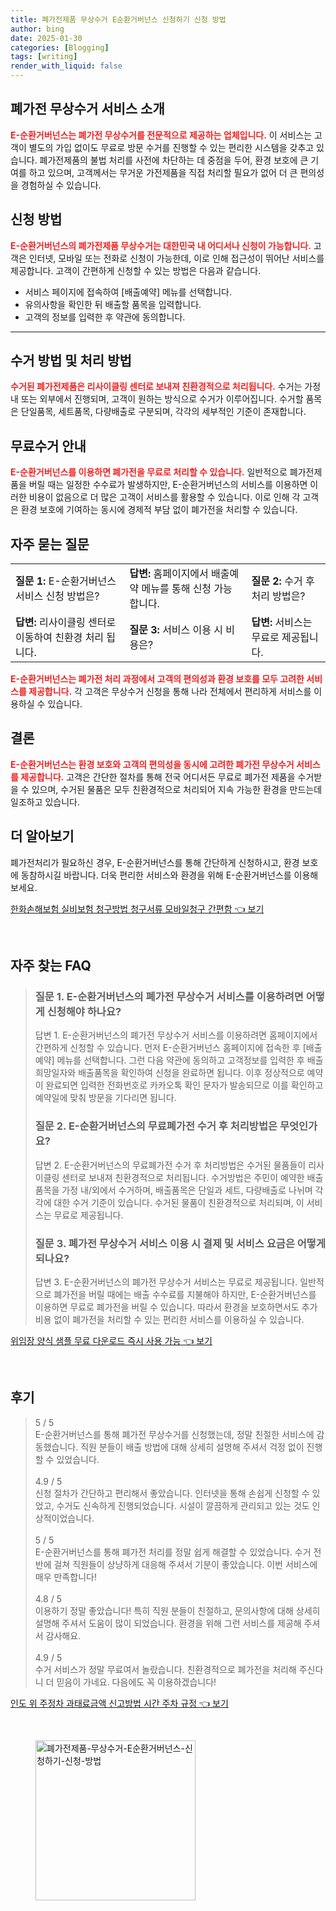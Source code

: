 ```yaml
---
title: 폐가전제품 무상수거 E순환거버넌스 신청하기 신청 방법
author: bing
date: 2025-01-30
categories: [Blogging]
tags: [writing]
render_with_liquid: false
---
```



<h2 id='폐가전 무상수거 서비스 소개'>폐가전 무상수거 서비스 소개</h2>

<p><b><span style="color: #ee2323;">E-순환거버넌스는 폐가전 무상수거를 전문적으로 제공하는 업체입니다.</span></b> 이 서비스는 고객이 별도의 가입 없이도 무료로 방문 수거를 진행할 수 있는 편리한 시스템을 갖추고 있습니다. 폐가전제품의 불법 처리를 사전에 차단하는 데 중점을 두어, 환경 보호에 큰 기여를 하고 있으며, 고객께서는 무거운 가전제품을 직접 처리할 필요가 없어 더 큰 편의성을 경험하실 수 있습니다.</p>

<h2 id='신청 방법'>신청 방법</h2>

<p><b><span style="color: #ee2323;">E-순환거버넌스의 폐가전제품 무상수거는 대한민국 내 어디서나 신청이 가능합니다.</span></b> 고객은 인터넷, 모바일 또는 전화로 신청이 가능한데, 이로 인해 접근성이 뛰어난 서비스를 제공합니다. 고객이 간편하게 신청할 수 있는 방법은 다음과 같습니다.</p>

<ul>
    <li>서비스 페이지에 접속하여 [배출예약] 메뉴를 선택합니다.</li>
    <li>유의사항을 확인한 뒤 배출할 품목을 입력합니다.</li>
    <li>고객의 정보를 입력한 후 약관에 동의합니다.</li>
</ul>

<hr />

<h2 id='수거 방법 및 처리 방법'>수거 방법 및 처리 방법</h2>

<p><b><span style="color: #ee2323;">수거된 폐가전제품은 리사이클링 센터로 보내져 친환경적으로 처리됩니다.</span></b> 수거는 가정 내 또는 외부에서 진행되며, 고객이 원하는 방식으로 수거가 이루어집니다. 수거할 품목은 단일품목, 세트품목, 다량배출로 구분되며, 각각의 세부적인 기준이 존재합니다.</p>

<h2 id='무료수거 안내'>무료수거 안내</h2>

<p><b><span style="color: #ee2323;">E-순환거버넌스를 이용하면 폐가전을 무료로 처리할 수 있습니다.</span></b> 일반적으로 폐가전제품을 버릴 때는 일정한 수수료가 발생하지만, E-순환거버넌스의 서비스를 이용하면 이러한 비용이 없음으로 더 많은 고객이 서비스를 활용할 수 있습니다. 이로 인해 각 고객은 환경 보호에 기여하는 동시에 경제적 부담 없이 폐가전을 처리할 수 있습니다.</p>

<h2 id='자주 묻는 질문'>자주 묻는 질문</h2>

<table>
    <tr>
        <td><b>질문 1:</b> E-순환거버넌스 서비스 신청 방법은?</td>
        <td><b>답변:</b> 홈페이지에서 배출예약 메뉴를 통해 신청 가능합니다.</td>
        <td><b>질문 2:</b> 수거 후 처리 방법은?</td>
    </tr>
    <tr>
        <td><b>답변:</b> 리사이클링 센터로 이동하여 친환경 처리 됩니다.</td>
        <td><b>질문 3:</b> 서비스 이용 시 비용은?</td>
        <td><b>답변:</b> 서비스는 무료로 제공됩니다.</td>
    </tr>
</table>

<p><b><span style="color: #ee2323;">E-순환거버넌스는 폐가전 처리 과정에서 고객의 편의성과 환경 보호를 모두 고려한 서비스를 제공합니다.</span></b> 각 고객은 무상수거 신청을 통해 나라 전체에서 편리하게 서비스를 이용하실 수 있습니다.</p>

<h2 id='결론'>결론</h2>

<p><b><span style="color: #ee2323;">E-순환거버넌스는 환경 보호와 고객의 편의성을 동시에 고려한 폐가전 무상수거 서비스를 제공합니다.</span></b> 고객은 간단한 절차를 통해 전국 어디서든 무료로 폐가전 제품을 수거받을 수 있으며, 수거된 물품은 모두 친환경적으로 처리되어 지속 가능한 환경을 만드는데 일조하고 있습니다.</p>

<h2 id='더 알아보기'>더 알아보기</h2>

<p>폐가전처리가 필요하신 경우, E-순환거버넌스를 통해 간단하게 신청하시고, 환경 보호에 동참하시길 바랍니다. 더욱 편리한 서비스와 환경을 위해 E-순환거버넌스를 이용해 보세요.</p>


<p><a class="click-button" title="한화손해보험 실비보험 청구방법 청구서류 모바일청구 간편함" href="https://24nara.github.io/posts/%ED%95%9C%ED%99%94%EC%86%90%ED%95%B4%EB%B3%B4%ED%97%98-%EC%8B%A4%EB%B9%84%EB%B3%B4%ED%97%98-%EC%B2%AD%EA%B5%AC%EB%B0%A9%EB%B2%95-%EC%B2%AD%EA%B5%AC%EC%84%9C%EB%A5%98-%EB%AA%A8%EB%B0%94%EC%9D%BC%EC%B2%AD%EA%B5%AC-%EA%B0%84%ED%8E%B8%ED%95%A8/" rel="dofollow">한화손해보험 실비보험 청구방법 청구서류 모바일청구 간편함 👈 보기</a></p><br>
<h2 id='자주_찾는_FAQ'>자주 찾는 FAQ</h2>
<div itemscope="" itemtype="https://schema.org/FAQPage"> 
<blockquote> 
<div itemscope="" itemprop="mainEntity" itemtype="https://schema.org/Question"> 
<h3 itemprop="name">질문 1. E-순환거버넌스의 폐가전 무상수거 서비스를 이용하려면 어떻게 신청해야 하나요?</h3> 
<div itemscope="" itemprop="acceptedAnswer" itemtype="https://schema.org/Answer"> 
<span itemprop="text"> 
<p>답변 1. E-순환거버넌스의 폐가전 무상수거 서비스를 이용하려면 홈페이지에서 간편하게 신청할 수 있습니다. 먼저 E-순환거버넌스 홈페이지에 접속한 후 [배출예약] 메뉴를 선택합니다. 그런 다음 약관에 동의하고 고객정보를 입력한 후 배출희망일자와 배출품목을 확인하여 신청을 완료하면 됩니다. 이후 정상적으로 예약이 완료되면 입력한 전화번호로 카카오톡 확인 문자가 발송되므로 이를 확인하고 예약일에 맞춰 방문을 기다리면 됩니다.</p> 
</span> 
</div> 
</div> 

<div itemscope="" itemprop="mainEntity" itemtype="https://schema.org/Question"> 
<h3 itemprop="name">질문 2. E-순환거버넌스의 무료폐가전 수거 후 처리방법은 무엇인가요?</h3> 
<div itemscope="" itemprop="acceptedAnswer" itemtype="https://schema.org/Answer"> 
<span itemprop="text"> 
<p>답변 2. E-순환거버넌스의 무료폐가전 수거 후 처리방법은 수거된 물품들이 리사이클링 센터로 보내져 친환경적으로 처리됩니다. 수거방법은 주민이 예약한 배출 품목을 가정 내/외에서 수거하며, 배출품목은 단일과 세트, 다량배출로 나뉘며 각각에 대한 수거 기준이 있습니다. 수거된 물품이 친환경적으로 처리되며, 이 서비스는 무료로 제공됩니다.</p> 
</span> 
</div> 
</div> 

<div itemscope="" itemprop="mainEntity" itemtype="https://schema.org/Question"> 
<h3 itemprop="name">질문 3. 폐가전 무상수거 서비스 이용 시 결제 및 서비스 요금은 어떻게 되나요?</h3> 
<div itemscope="" itemprop="acceptedAnswer" itemtype="https://schema.org/Answer"> 
<span itemprop="text"> 
<p>답변 3. E-순환거버넌스의 폐가전 무상수거 서비스는 무료로 제공됩니다. 일반적으로 폐가전을 버릴 때에는 배출 수수료를 지불해야 하지만, E-순환거버넌스를 이용하면 무료로 폐가전을 버릴 수 있습니다. 따라서 환경을 보호하면서도 추가 비용 없이 폐가전을 처리할 수 있는 편리한 서비스를 이용하실 수 있습니다.</p> 
</span> 
</div> 
</div> 
</blockquote> 
</div>
<p><a class="click-button" title="위임장 양식 샘플 무료 다운로드 즉시 사용 가능" href="https://24nara.github.io/posts/%EC%9C%84%EC%9E%84%EC%9E%A5-%EC%96%91%EC%8B%9D-%EC%83%98%ED%94%8C-%EB%AC%B4%EB%A3%8C-%EB%8B%A4%EC%9A%B4%EB%A1%9C%EB%93%9C-%EC%A6%89%EC%8B%9C-%EC%82%AC%EC%9A%A9-%EA%B0%80%EB%8A%A5/" rel="dofollow">위임장 양식 샘플 무료 다운로드 즉시 사용 가능 👈 보기</a></p><br>
<h2 id='후기'>후기</h2>
<div itemscope itemtype="https://schema.org/Product">
  <blockquote>
  <div itemprop="review" itemscope itemtype="https://schema.org/Review">
      <div itemprop="reviewRating" itemscope itemtype="https://schema.org/Rating"> <span itemprop="ratingValue">5</span> / <span itemprop="bestRating">5</span> </div>
      <span itemprop="reviewBody">E-순환거버넌스를 통해 폐가전 무상수거를 신청했는데, 정말 친절한 서비스에 감동했습니다. 직원 분들이 배출 방법에 대해 상세히 설명해 주셔서 걱정 없이 진행할 수 있었습니다.</span>
  </div>
  <br>
  <div itemprop="review" itemscope itemtype="https://schema.org/Review">
      <div itemprop="reviewRating" itemscope itemtype="https://schema.org/Rating"> <span itemprop="ratingValue">4.9</span> / <span itemprop="bestRating">5</span> </div>
      <span itemprop="reviewBody">신청 절차가 간단하고 편리해서 좋았습니다. 인터넷을 통해 손쉽게 신청할 수 있었고, 수거도 신속하게 진행되었습니다. 시설이 깔끔하게 관리되고 있는 것도 인상적이었습니다.</span>
  </div>
  <br>
  <div itemprop="review" itemscope itemtype="https://schema.org/Review">
      <div itemprop="reviewRating" itemscope itemtype="https://schema.org/Rating"> <span itemprop="ratingValue">5</span> / <span itemprop="bestRating">5</span> </div>
      <span itemprop="reviewBody">E-순환거버넌스를 통해 폐가전 처리를 정말 쉽게 해결할 수 있었습니다. 수거 전반에 걸쳐 직원들이 상냥하게 대응해 주셔서 기분이 좋았습니다. 이번 서비스에 매우 만족합니다!</span>
  </div>
  <br>
  <div itemprop="review" itemscope itemtype="https://schema.org/Review">
      <div itemprop="reviewRating" itemscope itemtype="https://schema.org/Rating"> <span itemprop="ratingValue">4.8</span> / <span itemprop="bestRating">5</span> </div>
      <span itemprop="reviewBody">이용하기 정말 좋았습니다! 특히 직원 분들이 친절하고, 문의사항에 대해 상세히 설명해 주셔서 도움이 많이 되었습니다. 환경을 위해 그런 서비스를 제공해 주셔서 감사해요.</span>
  </div>
  <br>
  <div itemprop="review" itemscope itemtype="https://schema.org/Review">
      <div itemprop="reviewRating" itemscope itemtype="https://schema.org/Rating"> <span itemprop="ratingValue">4.9</span> / <span itemprop="bestRating">5</span> </div>
      <span itemprop="reviewBody">수거 서비스가 정말 무료여서 놀랐습니다. 친환경적으로 폐가전을 처리해 주신다니 더 믿음이 가네요. 다음에도 꼭 이용하겠습니다!</span>
  </div>
  </blockquote>
</div>
<p><a class="click-button" title="인도 위 주정차 과태료금액 신고방법 시간 주차 규정" href="https://24nara.github.io/posts/%EC%9D%B8%EB%8F%84-%EC%9C%84-%EC%A3%BC%EC%A0%95%EC%B0%A8-%EA%B3%BC%ED%83%9C%EB%A3%8C%EA%B8%88%EC%95%A1-%EC%8B%A0%EA%B3%A0%EB%B0%A9%EB%B2%95-%EC%8B%9C%EA%B0%84-%EC%A3%BC%EC%B0%A8-%EA%B7%9C%EC%A0%95/" rel="dofollow">인도 위 주정차 과태료금액 신고방법 시간 주차 규정 👈 보기</a></p><br>
<figure class="image"><img src="https://24nara.github.io/assets/img/thumbnail/폐가전제품-무상수거-E순환거버넌스-신청하기-신청-방법.webp" alt="폐가전제품-무상수거-E순환거버넌스-신청하기-신청-방법" width="256" height="256"></figure>